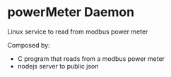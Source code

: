 powerMeter Daemon
==========

Linux service to read from modbus power meter

Composed by:
- C program that reads from a modbus power meter
- nodejs server to public json

